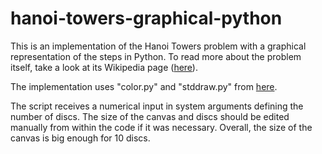 # hanoi-towers-graphical-python
This is an implementation of the Hanoi Towers problem with a graphical representation of the steps in Python. To read more about the problem itself, take a look at its Wikipedia page ([here](https://en.wikipedia.org/wiki/Tower_of_Hanoi)).

The implementation uses "color.py" and "stddraw.py" from [here](https://introcs.cs.princeton.edu/python/code/).

The script receives a numerical input in system arguments defining the number of discs. The size of the canvas and discs should be edited manually from within the code if it was necessary.
Overall, the size of the canvas is big enough for 10 discs.